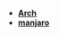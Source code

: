 * [**Arch**](/System%20Release/Linux/system%20release/Arch%20系列/Arch/_navbar)  
* [**manjaro**](/System%20Release/Linux/system%20release/Arch%20系列/manjaro/README)  

